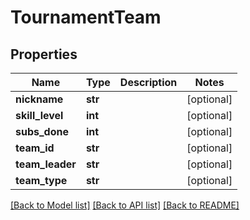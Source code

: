 # TournamentTeam

## Properties
Name | Type | Description | Notes
------------ | ------------- | ------------- | -------------
**nickname** | **str** |  | [optional] 
**skill_level** | **int** |  | [optional] 
**subs_done** | **int** |  | [optional] 
**team_id** | **str** |  | [optional] 
**team_leader** | **str** |  | [optional] 
**team_type** | **str** |  | [optional] 

[[Back to Model list]](../README.md#documentation-for-models) [[Back to API list]](../README.md#documentation-for-api-endpoints) [[Back to README]](../README.md)


